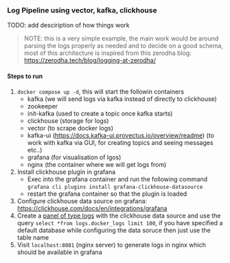 ### Log Pipeline using vector, kafka, clickhouse
TODO: add desciription of how things work

> NOTE: this is a very simple example, the main work would be around parsing the logs properly as needed and to decide on a good schema, most of this architecture is inspired from this zerodha blog: https://zerodha.tech/blog/logging-at-zerodha/
#### Steps to run
1. `docker compose up -d`, this will start the followin containers
    - kafka (we will send logs via kafka instead of directly to clickhouse)
    - zookeeper
    - init-kafka (used to create a topic once kafka starts)
    - clickhouse (storage for logs)
    - vector (to scrape docker logs)
    - kafka-ui (https://docs.kafka-ui.provectus.io/overview/readme) (to work with kafka via GUI, for creating topics and seeing messages etc..)
    - grafana (for visualisation of lgos)
    - nginx (the container where we will get logs from)
2. Install clickhouse plugin in grafana
    - Exec into the grafana container and run the following command `grafana cli plugins install grafana-clickhouse-datasource`
    - restart the grafana container so that the plugin is loaded
3. Configure clickhouse data source on grafana: https://clickhouse.com/docs/en/integrations/grafana
4. Create a [panel of type logs](https://grafana.com/docs/grafana/latest/panels-visualizations/visualizations/logs/) with the clickhouse data source and use the query `select *from logs.docker_logs limit 100`, if you have specified a default database while configuring the data soruce then just use the table name
5. Visit `localhost:8081` (nginx server) to generate logs in nginx which should be available in grafana
